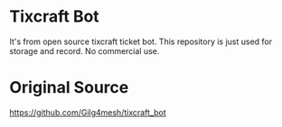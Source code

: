 # Tixcraft Bot
It's from open source tixcraft ticket bot.
This repository is just used for storage and record.
No commercial use.

# Original Source
https://github.com/Gilg4mesh/tixcraft_bot
